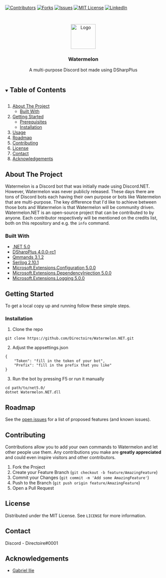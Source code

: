 
[![Contributors][contributors-shield]][contributors-url]
[![Forks][forks-shield]][forks-url]
[![Issues][issues-shield]][issues-url]
[![MIT License][license-shield]][license-url]
[![LinkedIn][linkedin-shield]][linkedin-url]


<!-- PROJECT LOGO -->
<br />
<p align="center">
  <a href="https://github.com/Directoire/Watermelon.NET">
    <img src="https://i.imgur.com/diRXm2O.png" alt="Logo" width="80" height="80">
  </a>

<h3 align="center">Watermelon</h3>

  <p align="center">
    A multi-purpose Discord bot made using DSharpPlus
    <br />
  </p>
</p>



<!-- TABLE OF CONTENTS -->
<details open="open">
  <summary><h2 style="display: inline-block">Table of Contents</h2></summary>
  <ol>
    <li>
      <a href="#about-the-project">About The Project</a>
      <ul>
        <li><a href="#built-with">Built With</a></li>
      </ul>
    </li>
    <li>
      <a href="#getting-started">Getting Started</a>
      <ul>
        <li><a href="#prerequisites">Prerequisites</a></li>
        <li><a href="#installation">Installation</a></li>
      </ul>
    </li>
    <li><a href="#usage">Usage</a></li>
    <li><a href="#roadmap">Roadmap</a></li>
    <li><a href="#contributing">Contributing</a></li>
    <li><a href="#license">License</a></li>
    <li><a href="#contact">Contact</a></li>
    <li><a href="#acknowledgements">Acknowledgements</a></li>
  </ol>
</details>



<!-- ABOUT THE PROJECT -->
## About The Project

Watermelon is a Discord bot that was initially made using Discord.NET. However, Watermelon was never publicly released. These days there are tons of Discord bots each having their own purpose or bots like Watermelon that are multi-purpose. The key difference that I'd like to achieve between those bots and Watermelon is that Watermelon will be community driven. Watermelon.NET is an open-source project that can be contributed to by anyone. Each contributor respectively will be mentioned on the credits list, both on this repository and e.g. the `info` command.


### Built With

* [.NET 5.0](https://dotnet.microsoft.com/)
* [DSharpPlus 4.0.0-rc1](https://github.com/DSharpPlus/DSharpPlus)
* [Qmmands 3.1.2](https://github.com/Quahu/Qmmands)
* [Serilog 2.10.1](https://serilog.net/)
* [Microsoft.Extensions.Configuration 5.0.0](https://github.com/dotnet/runtime)
* [Microsoft.Extensions.DependencyInjection 5.0.0](https://github.com/dotnet/runtime)
* [Microsoft.Extensions.Logging 5.0.0](https://github.com/dotnet/runtime)


<!-- GETTING STARTED -->
## Getting Started

To get a local copy up and running follow these simple steps.

### Installation

1. Clone the repo
```
git clone https://github.com/Directoire/Watermelon.NET.git
```
2. Adjust the appsettings.json
```
{
    "Token": "fill in the token of your bot",
    "Prefix": "fill in the prefix that you like"
}
```
3. Run the bot by pressing F5 or run it manually 
```
cd path/to/net5.0/
dotnet Watermelon.NET.dll
```

<!-- ROADMAP -->
## Roadmap

See the [open issues](https://github.com/Directoire/Watermelon.NET/issues) for a list of proposed features (and known issues).



<!-- CONTRIBUTING -->
## Contributing

Contributions allow you to add your own commands to Watermelon and let other people use them. Any contributions you make are **greatly appreciated** and could even inspire visitors and other contributors.

1. Fork the Project
2. Create your Feature Branch (`git checkout -b feature/AmazingFeature`)
3. Commit your Changes (`git commit -m 'Add some AmazingFeature'`)
4. Push to the Branch (`git push origin feature/AmazingFeature`)
5. Open a Pull Request



<!-- LICENSE -->
## License

Distributed under the MIT License. See `LICENSE` for more information.



<!-- CONTACT -->
## Contact

Discord - Directoire#0001


<!-- ACKNOWLEDGEMENTS -->
## Acknowledgements

* [Gabriel Ilie](https://github.com/FenikkusuKoneko)





[contributors-shield]: https://img.shields.io/github/contributors/Directoire/Watermelon.NET.svg?style=flat&color=F0424E
[contributors-url]: https://github.com/Directoire/Watermelon.NET/graphs/contributors
[forks-shield]: https://img.shields.io/github/forks/Directoire/Watermelon.NET.svg?style=flat
[forks-url]: https://github.com/Directoire/Watermelon.NET/network/members
[issues-shield]: https://img.shields.io/github/issues/Directoire/Watermelon.NET.svg?style=flat
[issues-url]: https://github.com/Directoire/Watermelon.NET/issues
[license-shield]: https://img.shields.io/github/license/Directoire/Watermelon.NET.svg?style=flat
[license-url]: https://github.com/Directoire/Watermelon.NET/blob/master/LICENSE.txt
[linkedin-shield]: https://img.shields.io/badge/-LinkedIn-black.svg?style=flat&logo=linkedin&colorB=555
[linkedin-url]: https://linkedin.com/in/hendrikdemir